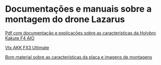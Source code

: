 # Documentações e manuais sobre a montagem do drone Lazarus

[Pdf com documentação e explicações sobre as características da Holybro Kakute F4 AIO](https://github.com/edilsoncorrea/droneruncam/blob/main/Holybro_Kakute_F4_AIO_V2_Manual.pdf)

[Vtx AKK FX3 Ultimate](https://github.com/edilsoncorrea/dronelazarus/blob/main/akk_fx3_ultimate/README.md)

[Bom material sobre as características da placa e imagens de montagens](https://www.rcgroups.com/forums/showthread.php?3088497-Review-of-Holybro-Kakute-F4-AIO-V2-FC-STM32-F405-MCU-ODS-PDB)
